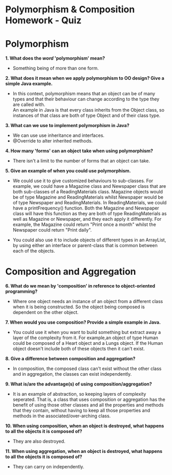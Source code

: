 # Polymorphism & Composition Homework - Quiz

# Polymorphism

**1. What does the ___word___ 'polymorphism' mean?**

* Something being of more than one form. 

**2. What does it mean when we apply polymorphism to OO design? Give a simple Java example.**

* In this context, polymorphism means that an object can be of many types and that their behaviour can change according to the type they are called with.  
An example in Java is that every class inherits from the Object class, so instances of that class are both of type Object and of their class type.


**3. What can we use to implement polymorphism in Java?**

* We can use use inheritance and interfaces. 
* @Override to alter inherited methods.  

**4. How many 'forms' can an object take when using polymorphism?**

* There isn't a limit to the number of forms that an object can take. 

**5. Give an example of when you could use polymorphism.**

* We could use it to give customized behaviours to sub-classes.  For example, we could have a Magazine class and Newspaper class that are both sub-classes of a ReadingMaterials class. Magazine objects would be 
of type Magazine and ReadingMaterials whilst Newspaper would be of type Newspaper and ReadingMaterials.
In ReadingMaterials, we could have a printFrequency() function.  Both the Magazine and Newspaper class will have this function as they are both 
of type ReadingMaterials as well as Magazine or Newspaper, and they each apply it differently.
For example, the Magazine could return "Print once a month" whilst the Newspaper could return "Print daily".

* You could also use it to include objects of different types in an ArrayList, by using either an interface or parent-class that is common between 
each of the objects.



# Composition and Aggregation

**6. What do we mean by 'composition' in reference to object-oriented programming?**

* Where one object needs an instance of an object from a different class when it is being constructed.  So the object being composed is dependent on the other object.

**7. When would you use composition? Provide a simple example in Java.**

* You could use it when you want to build something but extract away a layer of the complexity from it.  For example,an object of type Human could be composed of a Heart object and a Lungs object.  If the Human object doesn't include both of these objects then it can't exist. 

**8. Give a difference between composition and aggregation?**

* In composition, the composed class can't exist without the other class and in aggregation, the classes can exist independently. 

**9. What is/are the advantage(s) of using composition/aggregation?**

* It is an example of abstraction, so keeping layers of complexity seperated. That is, a class that uses composition or aggregation has the benefit of using 
those other classes and all the properties and methods that they contain, without having to keep all those properties and methods in the associated/over-arching class. 

**10. When using composition, when an object is destroyed, what happens to all the objects it is composed of?**

* They are also destroyed. 

**11. When using aggregation, when an object is destroyed, what happens to all the objects it is composed of?**

* They can carry on independently. 

